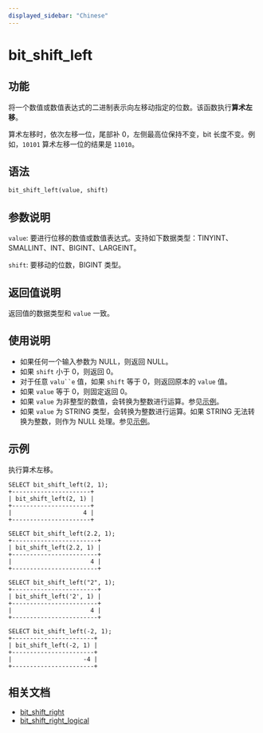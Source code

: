 ```yaml
---
displayed_sidebar: "Chinese"
---
```


# bit_shift_left

## 功能

将一个数值或数值表达式的二进制表示向左移动指定的位数。该函数执行**算术左移**。

算术左移时，依次左移一位，尾部补 0，左侧最高位保持不变，bit 长度不变。例如，`10101` 算术左移一位的结果是 `11010`。

## 语法

```Haskell
bit_shift_left(value, shift)
```

## 参数说明

`value`: 要进行位移的数值或数值表达式。支持如下数据类型：TINYINT、SMALLINT、INT、BIGINT、LARGEINT。

`shift`: 要移动的位数，BIGINT 类型。

## 返回值说明

返回值的数据类型和 `value` 一致。

## 使用说明

- 如果任何一个输入参数为 NULL，则返回 NULL。
- 如果 `shift` 小于 0，则返回 0。
- 对于任意 `valu``e` 值，如果 `shift` 等于 0，则返回原本的 `value` 值。
- 如果 `value` 等于 0，则固定返回 0。
- 如果 `value` 为非整型的数值，会转换为整数进行运算。参见[示例](#示例)。
- 如果 `value` 为 STRING 类型，会转换为整数进行运算。如果 STRING 无法转换为整数，则作为 NULL 处理。参见[示例](#示例)。

## 示例

执行算术左移。

```Plain
SELECT bit_shift_left(2, 1);
+----------------------+
| bit_shift_left(2, 1) |
+----------------------+
|                    4 |
+----------------------+

SELECT bit_shift_left(2.2, 1);
+------------------------+
| bit_shift_left(2.2, 1) |
+------------------------+
|                      4 |
+------------------------+

SELECT bit_shift_left("2", 1);
+------------------------+
| bit_shift_left('2', 1) |
+------------------------+
|                      4 |
+------------------------+

SELECT bit_shift_left(-2, 1);
+-----------------------+
| bit_shift_left(-2, 1) |
+-----------------------+
|                    -4 |
+-----------------------+
```

## 相关文档

- [bit_shift_right](bit_shift_right.md)
- [bit_shift_right_logical](bit_shift_right_logical.md)
